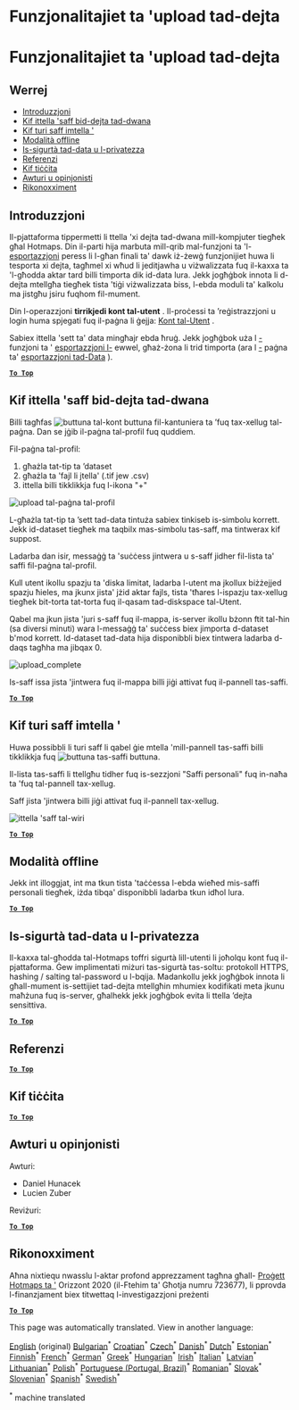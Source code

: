 <h1> <a class="anchor" id="data-upload-functionalities" href="#data-upload-functionalities"><i class="fa fa-link"></i></a> Funzjonalitajiet ta &#39;upload tad-dejta </h1><h1> <a class="anchor" id="data-upload-functionalities" href="#data-upload-functionalities"><i class="fa fa-link"></i></a> Funzjonalitajiet ta &#39;upload tad-dejta </h1><h2> <a class="anchor" id="table-of-contents" href="#table-of-contents"><i class="fa fa-link"></i></a> Werrej </h2><ul><li> <a href="#introduction">Introduzzjoni</a> </li><li> <a href="#how-to-upload-a-layer-with-custom-data">Kif ittella &#39;saff bid-dejta tad-dwana</a> </li><li> <a href="#how-to-display-an-uploaded-layer">Kif turi saff imtella &#39;</a> </li><li> <a href="#offline-mode">Modalità offline</a> </li><li> <a href="#data-security-and-privacy">Is-sigurtà tad-data u l-privatezza</a> </li><li> <a href="#references">Referenzi</a> </li><li> <a href="#how-to-cite">Kif tiċċita</a> </li><li> <a href="#authors-and-reviewers">Awturi u opinjonisti</a> </li><li> <a href="#acknowledgement">Rikonoxximent</a> </li></ul><h2> <a class="anchor" id="introduction" href="#introduction"><i class="fa fa-link"></i></a> Introduzzjoni </h2><p> Il-pjattaforma tippermetti li ttella &#39;xi dejta tad-dwana mill-kompjuter tiegħek għal Hotmaps. Din il-parti hija marbuta mill-qrib mal-funzjoni ta &#39;l- <a href="en-Data-export-functionalities">esportazzjoni</a> peress li l-għan finali ta&#39; dawk iż-żewġ funzjonijiet huwa li tesporta xi dejta, tagħmel xi wħud li jeditjawha u viżwalizzata fuq il-kaxxa ta &#39;l-għodda aktar tard billi timporta dik id-data lura. Jekk jogħġbok innota li d-dejta mtellgħa tiegħek tista &#39;tiġi viżwalizzata biss, l-ebda moduli ta&#39; kalkolu ma jistgħu jsiru fuqhom fil-mument. </p><p> Din l-operazzjoni <strong>tirrikjedi kont tal-utent</strong> . Il-proċessi ta ’reġistrazzjoni u login huma spjegati fuq il-paġna li ġejja: <a href="en-Introduction-to-user-interface#Connect">Kont tal-Utent</a> . </p><p> Sabiex ittella &#39;sett ta&#39; data mingħajr ebda ħruġ. Jekk jogħġbok uża l <a href="en-Data-export-functionalities">-</a> funzjoni ta &#39; <a href="en-Data-export-functionalities">esportazzjoni l-</a> ewwel, għaż-żona li trid timporta (ara l <a href="Data-export-functionalities">-</a> paġna ta&#39; <a href="Data-export-functionalities">esportazzjoni tad-Data</a> ). </p><p><ins> <code><strong><a href="#table-of-contents">To Top</a></strong></code> </ins> </p><h2> <a class="anchor" id="how-to-upload-a-layer-with-custom-data" href="#how-to-upload-a-layer-with-custom-data"><i class="fa fa-link"></i></a> Kif ittella &#39;saff bid-dejta tad-dwana </h2><p> Billi tagħfas <img alt="buttuna tal-kont" src="en-images/account-btn.png"/> buttuna fil-kantuniera ta ’fuq tax-xellug tal-paġna. Dan se jġib il-paġna tal-profil fuq quddiem. </p><p> Fil-paġna tal-profil: </p><ol><li> għażla tat-tip ta ’dataset </li><li> għażla ta &#39;fajl li jtella&#39; (.tif jew .csv) </li><li> ittella billi tikklikkja fuq l-ikona &quot;+&quot; </li></ol><p><img alt="upload tal-paġna tal-profil" src="en-images/profile-upload.png"/></p><p> L-għażla tat-tip ta ’sett tad-data tintuża sabiex tinkiseb is-simbolu korrett. Jekk id-dataset tiegħek ma taqbilx mas-simbolu tas-saff, ma tintwerax kif suppost. </p><p> Ladarba dan isir, messaġġ ta &#39;suċċess jintwera u s-saff jidher fil-lista ta&#39; saffi fil-paġna tal-profil. </p><p> Kull utent ikollu spazju ta &#39;diska limitat, ladarba l-utent ma jkollux biżżejjed spazju ħieles, ma jkunx jista&#39; jżid aktar fajls, tista &#39;tħares l-ispazju tax-xellug tiegħek bit-torta tat-torta fuq il-qasam tad-diskspace tal-Utent. </p><p> Qabel ma jkun jista &#39;juri s-saff fuq il-mappa, is-server ikollu bżonn ftit tal-ħin (sa diversi minuti) wara l-messaġġ ta&#39; suċċess biex jimporta d-dataset b&#39;mod korrett. Id-dataset tad-data hija disponibbli biex tintwera ladarba d-daqs tagħha ma jibqax 0. </p><p><img alt="upload_complete" src="en-images/upload_complete.png"/></p><p> Is-saff issa jista &#39;jintwera fuq il-mappa billi jiġi attivat fuq il-pannell tas-saffi. </p><p><ins> <code><strong><a href="#table-of-contents">To Top</a></strong></code> </ins> </p><h2> <a class="anchor" id="how-to-display-an-uploaded-layer" href="#how-to-display-an-uploaded-layer"><i class="fa fa-link"></i></a> Kif turi saff imtella &#39; </h2><p> Huwa possibbli li turi saff li qabel ġie mtella &#39;mill-pannell tas-saffi billi tikklikkja fuq <img alt="buttuna tas-saffi" src="en-images/layers-btn.png"/> buttuna. </p><p> Il-lista tas-saffi li ttellgħu tidher fuq is-sezzjoni &quot;Saffi personali&quot; fuq in-naħa ta &#39;fuq tal-pannell tax-xellug. </p><p> Saff jista &#39;jintwera billi jiġi attivat fuq il-pannell tax-xellug. </p><p><img alt="ittella &#39;saff tal-wiri" src="en-images/upload-layers.png"/></p><p><ins> <code><strong><a href="#table-of-contents">To Top</a></strong></code> </ins> </p><h2> <a class="anchor" id="offline-mode" href="#offline-mode"><i class="fa fa-link"></i></a> Modalità offline </h2><p> Jekk int illoggjat, int ma tkun tista &#39;taċċessa l-ebda wieħed mis-saffi personali tiegħek, iżda tibqa&#39; disponibbli ladarba tkun idħol lura. </p><p><ins> <code><strong><a href="#table-of-contents">To Top</a></strong></code> </ins> </p><h2> <a class="anchor" id="data-security-and-privacy" href="#data-security-and-privacy"><i class="fa fa-link"></i></a> Is-sigurtà tad-data u l-privatezza </h2><p> Il-kaxxa tal-għodda tal-Hotmaps toffri sigurtà lill-utenti li joħolqu kont fuq il-pjattaforma. Ġew implimentati miżuri tas-sigurtà tas-soltu: protokoll HTTPS, hashing / salting tal-password u l-bqija. Madankollu jekk jogħġbok innota li għall-mument is-settijiet tad-dejta mtellgħin mhumiex kodifikati meta jkunu maħżuna fuq is-server, għalhekk jekk jogħġbok evita li ttella ’dejta sensittiva. </p><p><ins> <code><strong><a href="#table-of-contents">To Top</a></strong></code> </ins> </p><h2> <a class="anchor" id="references" href="#references"><i class="fa fa-link"></i></a> Referenzi </h2><p><ins> <code><strong><a href="#table-of-contents">To Top</a></strong></code> </ins> </p><h2> <a class="anchor" id="how-to-cite" href="#how-to-cite"><i class="fa fa-link"></i></a> Kif tiċċita </h2><p><ins> <code><strong><a href="#table-of-contents">To Top</a></strong></code> </ins> </p><h2> <a class="anchor" id="authors-and-reviewers" href="#authors-and-reviewers"><i class="fa fa-link"></i></a> Awturi u opinjonisti </h2><p> Awturi: </p><ul><li> Daniel Hunacek </li><li> Lucien Zuber </li></ul><p> Reviżuri: </p><p><ins> <code><strong><a href="#table-of-contents">To Top</a></strong></code> </ins> </p><h2> <a class="anchor" id="acknowledgement" href="#acknowledgement"><i class="fa fa-link"></i></a> Rikonoxximent </h2><p> Aħna nixtiequ nwasslu l-aktar profond apprezzament tagħna għall- <a href="https://www.hotmaps-project.eu">Proġett Hotmaps ta &#39;</a> Orizzont 2020 (il-Ftehim ta&#39; Għotja numru 723677), li pprovda l-finanzjament biex titwettaq l-investigazzjoni preżenti </p><p><ins> <code><strong><a href="#table-of-contents">To Top</a></strong></code> </ins> </p>
<!--- THIS IS A SUPER UNIQUE IDENTIFIER -->

This page was automatically translated. View in another language:

[English](../en/Data-upload-functionalities) (original) [Bulgarian](../bg/Data-upload-functionalities)<sup>\*</sup> [Croatian](../hr/Data-upload-functionalities)<sup>\*</sup> [Czech](../cs/Data-upload-functionalities)<sup>\*</sup> [Danish](../da/Data-upload-functionalities)<sup>\*</sup> [Dutch](../nl/Data-upload-functionalities)<sup>\*</sup> [Estonian](../et/Data-upload-functionalities)<sup>\*</sup> [Finnish](../fi/Data-upload-functionalities)<sup>\*</sup> [French](../fr/Data-upload-functionalities)<sup>\*</sup> [German](../de/Data-upload-functionalities)<sup>\*</sup> [Greek](../el/Data-upload-functionalities)<sup>\*</sup> [Hungarian](../hu/Data-upload-functionalities)<sup>\*</sup> [Irish](../ga/Data-upload-functionalities)<sup>\*</sup> [Italian](../it/Data-upload-functionalities)<sup>\*</sup> [Latvian](../lv/Data-upload-functionalities)<sup>\*</sup> [Lithuanian](../lt/Data-upload-functionalities)<sup>\*</sup>  [Polish](../pl/Data-upload-functionalities)<sup>\*</sup> [Portuguese (Portugal, Brazil)](../pt/Data-upload-functionalities)<sup>\*</sup> [Romanian](../ro/Data-upload-functionalities)<sup>\*</sup> [Slovak](../sk/Data-upload-functionalities)<sup>\*</sup> [Slovenian](../sl/Data-upload-functionalities)<sup>\*</sup> [Spanish](../es/Data-upload-functionalities)<sup>\*</sup> [Swedish](../sv/Data-upload-functionalities)<sup>\*</sup> 

<sup>\*</sup> machine translated
